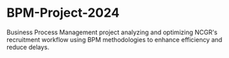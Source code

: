 # BPM-Project-2024
Business Process Management project analyzing and optimizing NCGR's recruitment workflow using BPM methodologies to enhance efficiency and reduce delays.
